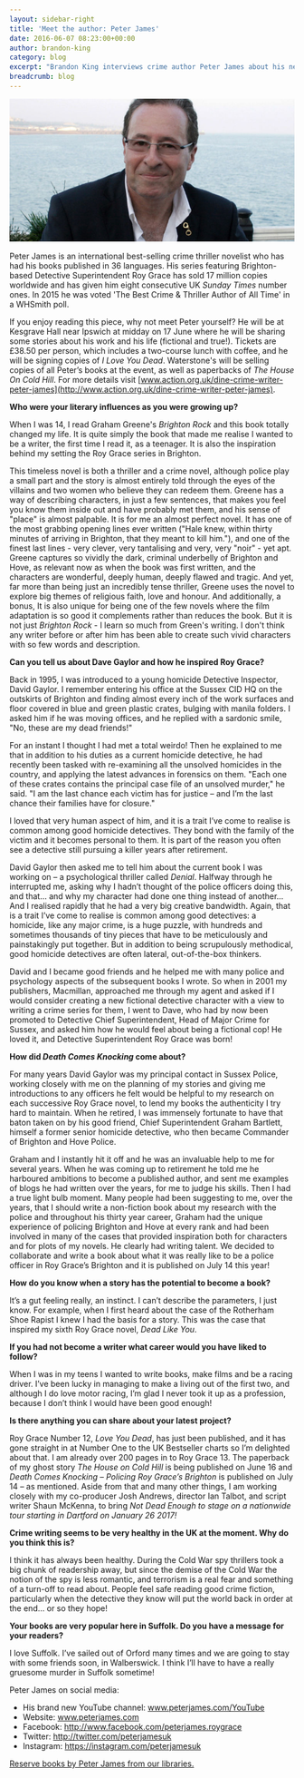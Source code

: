 ```yaml
---
layout: sidebar-right
title: 'Meet the author: Peter James'
date: 2016-06-07 08:23:00+00:00
author: brandon-king
category: blog
excerpt: "Brandon King interviews crime author Peter James about his new books, <cite>Love You Dead</cite> and <cite>Death Comes Knocking: Policing Roy Grace’s Brighton</cite>."
breadcrumb: blog
---
```

![Peter James](/images/featured/featured-peter-james.jpg)

Peter James is an international best-selling crime thriller novelist who has had his books published in 36 languages. His series featuring Brighton-based Detective Superintendent Roy Grace has sold 17 million copies worldwide and has given him eight consecutive UK <cite>Sunday Times</cite> number ones. In 2015 he was voted 'The Best Crime &amp; Thriller Author of All Time' in a WHSmith poll.

If you enjoy reading this piece, why not meet Peter yourself? He will be at Kesgrave Hall near Ipswich at midday on 17 June where he will be sharing some stories about his work and his life (fictional and true!). Tickets are £38.50 per person, which includes a two-course lunch with coffee, and he will be signing copies of <cite>I Love You Dead</cite>. Waterstone's will be selling copies of all Peter’s books at the event, as well as paperbacks of <cite>The House On Cold Hill</cite>. For more details visit [www.action.org.uk/dine-crime-writer-peter-james](http://www.action.org.uk/dine-crime-writer-peter-james).

**Who were your literary influences as you were growing up?**

When I was 14, I read Graham Greene's <cite>Brighton Rock</cite> and this book totally changed my life. It is quite simply the book that made me realise I wanted to be a writer, the first time I read it, as a teenager. It is also the inspiration behind my setting the Roy Grace series in Brighton.

This timeless novel is both a thriller and a crime novel, although police play a small part and the story is almost entirely told through the eyes of the villains and two women who believe they can redeem them. Greene has a way of describing characters, in just a few sentences, that makes you feel you know them inside out and have probably met them, and his sense of "place" is almost palpable. It is for me an almost perfect novel. It has one of the most grabbing opening lines ever written ("Hale knew, within thirty minutes of arriving in Brighton, that they meant to kill him."), and one of the finest last lines - very clever, very tantalising and very, very "noir" - yet apt. Greene captures so vividly the dark, criminal underbelly of Brighton and Hove, as relevant now as when the book was first written, and the characters are wonderful, deeply human, deeply flawed and tragic. And yet, far more than being just an incredibly tense thriller, Greene uses the novel to explore big themes of religious faith, love and honour. And additionally, a bonus, It is also unique for being one of the few novels where the film adaptation is so good it complements rather than reduces the book. But it is not just <cite>Brighton Rock</cite> - I learn so much from Green's writing. I don't think any writer before or after him has been able to create such vivid characters with so few words and description.

**Can you tell us about Dave Gaylor and how he inspired Roy Grace?**

Back in 1995, I was introduced to a young homicide Detective Inspector, David Gaylor. I remember entering his office at the Sussex CID HQ on the outskirts of Brighton and finding almost every inch of the work surfaces and floor covered in blue and green plastic crates, bulging with manila folders. I asked him if he was moving offices, and he replied with a sardonic smile, "No, these are my dead friends!"

For an instant I thought I had met a total weirdo! Then he explained to me that in addition to his duties as a current homicide detective, he had recently been tasked with re-examining all the unsolved homicides in the country, and applying the latest advances in forensics on them. "Each one of these crates contains the principal case file of an unsolved murder," he said. "I am the last chance each victim has for justice – and I’m the last chance their families have for closure."

I loved that very human aspect of him, and it is a trait I’ve come to realise is common among good homicide detectives. They bond with the family of the victim and it becomes personal to them. It is part of the reason you often see a detective still pursuing a killer years after retirement.

David Gaylor then asked me to tell him about the current book I was working on – a psychological thriller called <cite>Denial</cite>. Halfway through he interrupted me, asking why I hadn’t thought of the police officers doing this, and that… and why my character had done one thing instead of another… And I realised rapidly that he had a very big creative bandwidth. Again, that is a trait I’ve come to realise is common among good detectives: a homicide, like any major crime, is a huge puzzle, with hundreds and sometimes thousands of tiny pieces that have to be meticulously and painstakingly put together. But in addition to being scrupulously methodical, good homicide detectives are often lateral, out-of-the-box thinkers.

David and I became good friends and he helped me with many police and psychology aspects of the subsequent books I wrote. So when in 2001 my publishers, Macmillan, approached me through my agent and asked if I would consider creating a new fictional detective character with a view to writing a crime series for them, I went to Dave, who had by now been promoted to Detective Chief Superintendent, Head of Major Crime for Sussex, and asked him how he would feel about being a fictional cop! He loved it, and Detective Superintendent Roy Grace was born!

**How did <cite>Death Comes Knocking</cite> come about?**

For many years David Gaylor was my principal contact in Sussex Police, working closely with me on the planning of my stories and giving me introductions to any officers he felt would be helpful to my research on each successive Roy Grace novel, to lend my books the authenticity I try hard to maintain. When he retired, I was immensely fortunate to have that baton taken on by his good friend, Chief Superintendent Graham Bartlett, himself a former senior homicide detective, who then became Commander of Brighton and Hove Police.

Graham and I instantly hit it off and he was an invaluable help to me for several years. When he was coming up to retirement he told me he harboured ambitions to become a published author, and sent me examples of blogs he had written over the years, for me to judge his skills. Then I had a true light bulb moment. Many people had been suggesting to me, over the years, that I should write a non-fiction book about my research with the police and throughout his thirty year career, Graham had the unique experience of policing Brighton and Hove at every rank and had been involved in many of the cases that provided inspiration both for characters and for plots of my novels. He clearly had writing talent. We decided to collaborate and write a book about what it was really like to be a police officer in Roy Grace’s Brighton and it is published on July 14 this year!

**How do you know when a story has the potential to become a book?**

It’s a gut feeling really, an instinct. I can’t describe the parameters, I just know. For example, when I first heard about the case of the Rotherham Shoe Rapist I knew I had the basis for a story. This was the case that inspired my sixth Roy Grace novel, <cite>Dead Like You</cite>.

**If you had not become a writer what career would you have liked to follow?**

When I was in my teens I wanted to write books, make films and be a racing driver. I’ve been lucky in managing to make a living out of the first two, and although I do love motor racing, I’m glad I never took it up as a profession, because I don’t think I would have been good enough!

**Is there anything you can share about your latest project?**

Roy Grace Number 12, <cite>Love You Dead</cite>, has just been published, and it has gone straight in at Number One to the UK Bestseller charts so I’m delighted about that. I am already over 200 pages in to Roy Grace 13. The paperback of my ghost story <cite>The House on Cold Hill</cite> is being published on June 16 and <cite>Death Comes Knocking – Policing Roy Grace’s Brighton</cite> is published on July 14 – as mentioned. Aside from that and many other things, I am working closely with my co-producer Josh Andrews, director Ian Talbot, and script writer Shaun McKenna, to bring <cite>Not Dead Enough<cite> to stage on a nationwide tour starting in Dartford on January 26 2017!

**Crime writing seems to be very healthy in the UK at the moment. Why do you think this is?**

I think it has always been healthy. During the Cold War spy thrillers took a big chunk of readership away, but since the demise of the Cold War the notion of the spy is less romantic, and terrorism is a real fear and something of a turn-off to read about. People feel safe reading good crime fiction, particularly when the detective they know will put the world back in order at the end… or so they hope!

**Your books are very popular here in Suffolk. Do you have a message for your readers?**

I love Suffolk. I’ve sailed out of Orford many times and we are going to stay with some friends soon, in Walberswick. I think I’ll have to have a really gruesome murder in Suffolk sometime!

Peter James on social media:

* His brand new YouTube channel: <a href="http://www.peterjames.com/YouTube">www.peterjames.com/YouTube</a>
* Website: <a href="http://www.peterjames.com">www.peterjames.com</a>
* Facebook: <a href="http://www.facebook.com/peterjames.roygrace">http://www.facebook.com/peterjames.roygrace</a>
* Twitter: <a href="http://twitter.com/peterjamesuk">http://twitter.com/peterjamesuk</a>
* Instagram: <a href="https://instagram.com/peterjamesuk">https://instagram.com/peterjamesuk</a>

[Reserve books by Peter James from our libraries.](https://suffolk.spydus.co.uk/cgi-bin/spydus.exe/ENQ/OPAC/BIBENQ/9709506?QRY=CAUBIB%3C%20IRN(479631)&QRYTEXT=James%2C%20Peter%2C%201948-)
